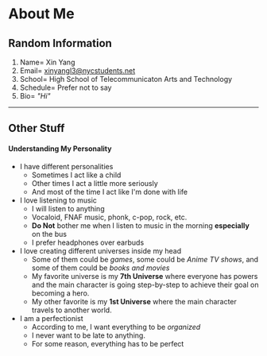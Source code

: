 # About Me

## Random Information
1. Name= Xin Yang
2. Email= xinyangl3@nycstudents.net
3. School= High School of Telecommunicaton Arts and Technology
4. Schedule= Prefer not to say
5. Bio= _"Hi"_
---
## Other Stuff
#### Understanding My Personality
* I have different personalities
    * Sometimes I act like a child
    * Other times I act a little more seriously
    * And most of the time I act like I'm done with life
* I love listening to music
    * I will listen to anything
    * Vocaloid, FNAF music, phonk, c-pop, rock, etc.
    * **Do Not** bother me when I listen to music in the morning **especially** on the bus
    * I prefer headphones over earbuds
* I love creating different universes inside my head
    * Some of them could be _games_, some could be _Anime TV shows_, and some of them could be _books and movies_
    * My favorite universe is my **7th Universe** where everyone has powers and the main character is going step-by-step to achieve their goal on becoming a hero.
    * My other favorite is my **1st Universe** where the main character travels to another world.
* I am a perfectionist
    * According to me, I want everything to be _organized_
    * I never want to be late to anything.
    * For some reason, everything has to be perfect
